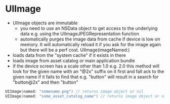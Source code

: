 # UIImage

* UIImage objects are immutable
    * you need to use an NSData object to get access to the underlying data e.g. using the  UIImageJPEGRepresentation function
    * automatically purges the image data from cache if device is low on memory. It will automatically reload it if you ask for the image again but there will be a perf cost.
UIImage(imageNamed:)
* loads data from the "system cache" if it exists in there
* loads image from asset catalog _or_ main application bundle
* if the device screen has a scale other than 1.0 e.g. 2.0 this method will look for the given name with an "@2x" suffix on it first and fall ack to the given name if it fails to find that e.g. "button" will result in a search for "button@2x" and then "button"

```swift
UIImage(named: "somename.png") // returns image object or nil
UIImage(named: "some_asset_catalog_name") // returns image object or nil
```


